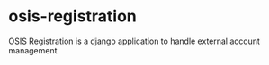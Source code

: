 # osis-registration
OSIS Registration is a django application to handle external account management
